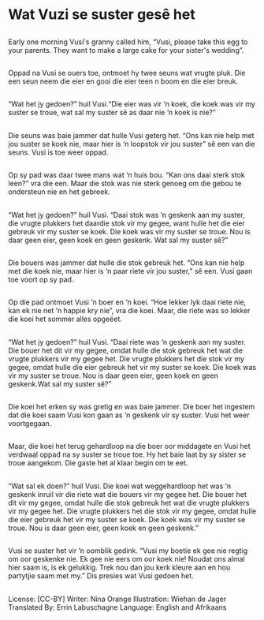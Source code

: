 # Wat Vuzi se suster gesê het

##
Early one morning Vusi's granny
called him, “Vusi, please take this
egg to your parents. They want to
make a large cake for your sister's
wedding”.

##
Oppad na Vusi se ouers toe,
ontmoet hy twee seuns wat vrugte
pluk. Die een seun neem die eier en
gooi die eier teen n boom en die
eier breuk.

##
“Wat het jy gedoen?” huil Vusi.“Die
eier was vir ‘n koek, die koek was
vir my suster se troue, wat sal my
suster sê as daar nie ‘n koek is
nie?”

##
Die seuns was baie jammer dat
hulle Vusi geterg het. “Ons kan nie
help met jou suster se koek nie,
maar hier is ‘n loopstok vir jou
suster” sê een van die seuns. Vusi
is toe weer oppad.

##
Op sy pad was daar twee mans wat
‘n huis bou. “Kan ons daai sterk
stok leen?” vra die een. Maar die
stok was nie sterk genoeg om die
gebou te ondersteun nie en het
gebreek.

##
“Wat het jy gedoen?” huil Vusi.
“Daai stok was ‘n geskenk aan my
suster, die vrugte plukkers het
daardie stok vir my gegee, want
hulle het die eier gebreuk vir my
suster se koek. Die koek was vir my
suster se troue. Nou is daar geen
eier, geen koek en geen geskenk.
Wat sal my suster sê?”

##
Die bouers was jammer dat hulle
die stok gebreuk het. “Ons kan nie
help met die koek nie, maar hier is
‘n paar riete vir jou suster,” sê een.
Vusi gaan toe voort op sy pad.

##
Op die pad ontmoet Vusi ‘n boer en
‘n koei. “Hoe lekker lyk daai riete
nie, kan ek nie net ‘n happie kry
nie”, vra die koei. Maar, die riete
was so lekker die koei het sommer
alles opgeëet.

##
“Wat het jy gedoen?” huil Vusi.
“Daai riete was ‘n geskenk aan my
suster. Die bouer het dit vir my
gegee, omdat hulle die stok
gebreuk het wat die vrugte plukkers
vir my gegee het. Die vrugte
plukkers het die stok vir my gegee,
omdat hulle die eier gebreuk het vir
my suster se koek. Die koek was vir
my suster se troue. Nou is daar
geen eier, geen koek en geen
geskenk.Wat sal my suster sê?”

##
Die koei het erken sy was gretig en
was baie jammer. Die boer het
ingestem dat die koei saam Vusi
kon gaan as ‘n geskenk vir sy
suster. Vusi het weer voortgegaan.

##
Maar, die koei het terug gehardloop
na die boer oor middagete en Vusi
het verdwaal oppad na sy suster se
troue toe. Hy het baie laat by sy
sister se troue aangekom. Die gaste
het al klaar begin om te eet.

##
“Wat sal ek doen?” huil Vusi. Die
koei wat weggehardloop het was ‘n
geskenk inruil vir die riete wat die
bouers vir my gegee het. Die bouer
het dit vir my gegee, omdat hulle
die stok gebreuk het wat die vrugte
plukkers vir my gegee het. Die
vrugte plukkers het die stok vir my
gegee, omdat hulle die eier gebreuk
het vir my suster se koek. Die koek
was vir my suster se troue. Nou is
daar geen eier, geen koek en geen
geskenk.”

##
Vusi se suster het vir ‘n oomblik
gedink. “Vusi my boetie ek gee nie
regtig om oor geskenke nie. Ek gee
nie eers om oor koek nie! Noudat
ons almal hier saam is, is ek
gelukkig. Trek nou dan jou kerk
kleure aan en hou partytjie saam
met my.” Dis presies wat Vusi
gedoen het.

##
License: [CC-BY]
Writer: Nina Orange
Illustration: Wiehan de Jager
Translated By: Errin Labuschagne
Language: English and Afrikaans

